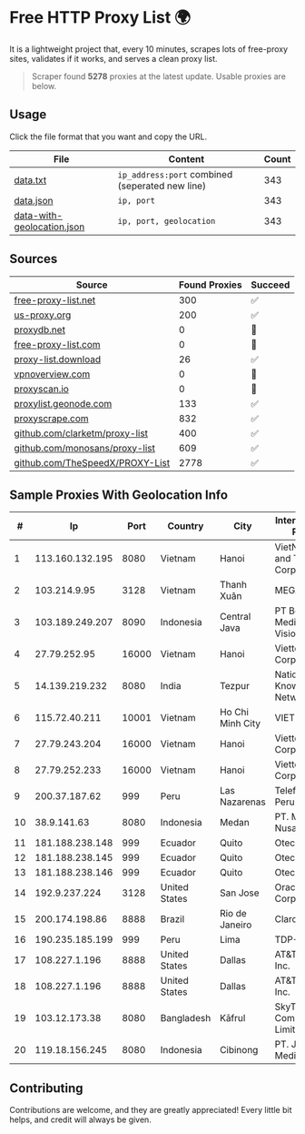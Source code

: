 
# Free HTTP Proxy List 🌍

It is a lightweight project that, every 10 minutes, scrapes lots of free-proxy sites, validates if it works, and serves a clean proxy list.


> Scraper found **5278** proxies at the latest update. Usable proxies are below.

## Usage

Click the file format that you want and copy the URL.


|File|Content|Count|
|----|-------|-----|
|[data.txt](https://raw.githubusercontent.com/themiralay/Proxy-List-World/master/data.txt)|`ip_address:port` combined (seperated new line)|343|
|[data.json](https://raw.githubusercontent.com/themiralay/Proxy-List-World/master/data.json)|`ip, port`|343|
|[data-with-geolocation.json](https://raw.githubusercontent.com/themiralay/Proxy-List-World/master/data-with-geolocation.json)|`ip, port, geolocation`|343|

## Sources

|Source|Found Proxies|Succeed|
|------|-------------|-------|
|[free-proxy-list.net](https://free-proxy-list.net)|300|✅|
|[us-proxy.org](https://www.us-proxy.org)|200|✅|
|[proxydb.net](http://proxydb.net)|0|🚫|
|[free-proxy-list.com](https://free-proxy-list.com/?page=&port=&type%5B%5D=http&type%5B%5D=https&up_time=0&search=Search)|0|🚫|
|[proxy-list.download](https://www.proxy-list.download/HTTP)|26|✅|
|[vpnoverview.com](https://vpnoverview.com/privacy/anonymous-browsing/free-proxy-servers)|0|🚫|
|[proxyscan.io](https://www.proxyscan.io)|0|🚫|
|[proxylist.geonode.com](https://proxylist.geonode.com/api/proxy-list?limit=300&page=1&sort_by=lastChecked&sort_type=desc&protocols=http,https)|133|✅|
|[proxyscrape.com](https://api.proxyscrape.com/v2/?request=displayproxies&protocol=http&timeout=10000&country=all&ssl=all&anonymity=all)|832|✅|
|[github.com/clarketm/proxy-list](https://raw.githubusercontent.com/clarketm/proxy-list/master/proxy-list-raw.txt)|400|✅|
|[github.com/monosans/proxy-list](https://raw.githubusercontent.com/monosans/proxy-list/main/proxies/http.txt)|609|✅|
|[github.com/TheSpeedX/PROXY-List](https://raw.githubusercontent.com/TheSpeedX/PROXY-List/master/http.txt)|2778|✅|


## Sample Proxies With Geolocation Info

|#|Ip|Port|Country|City|Internet Service Provider|
|-|--|----|-------|----|-------------------------|
|1|113.160.132.195|8080|Vietnam|Hanoi|VietNam Post and Telecom Corporation|
|2|103.214.9.95|3128|Vietnam|Thanh Xuân|MEGACORE|
|3|103.189.249.207|8090|Indonesia|Central Java|PT Berkah Media Kusuma Vision|
|4|27.79.252.95|16000|Vietnam|Hanoi|Viettel Corporation|
|5|14.139.219.232|8080|India|Tezpur|National Knowledge Network|
|6|115.72.40.211|10001|Vietnam|Ho Chi Minh City|VIETELmetro|
|7|27.79.243.204|16000|Vietnam|Hanoi|Viettel Corporation|
|8|27.79.252.233|16000|Vietnam|Hanoi|Viettel Corporation|
|9|200.37.187.62|999|Peru|Las Nazarenas|Telefonica del Peru S.A.A.|
|10|38.9.141.63|8080|Indonesia|Medan|PT. Media Antar Nusa|
|11|181.188.238.148|999|Ecuador|Quito|Otecel S.A.|
|12|181.188.238.145|999|Ecuador|Quito|Otecel S.A.|
|13|181.188.238.146|999|Ecuador|Quito|Otecel S.A.|
|14|192.9.237.224|3128|United States|San Jose|Oracle Corporation|
|15|200.174.198.86|8888|Brazil|Rio de Janeiro|Claro S.A|
|16|190.235.185.199|999|Peru|Lima|TDP-GRS|
|17|108.227.1.196|8888|United States|Dallas|AT&T Services, Inc.|
|18|108.227.1.196|8888|United States|Dallas|AT&T Services, Inc.|
|19|103.12.173.38|8080|Bangladesh|Kāfrul|SkyTel Communications Limited|
|20|119.18.156.245|8080|Indonesia|Cibinong|PT. Jala Lintas Media|



## Contributing

Contributions are welcome, and they are greatly appreciated! Every
little bit helps, and credit will always be given.

